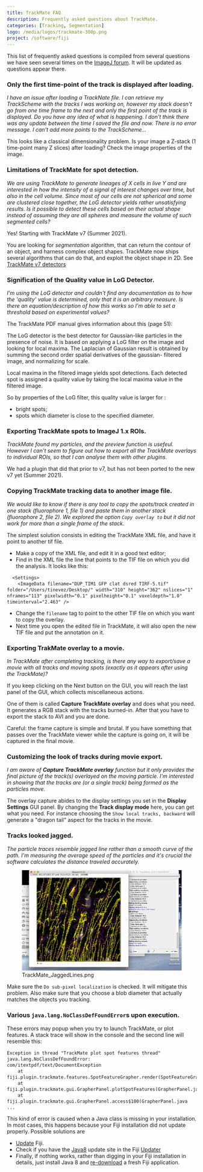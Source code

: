 ```yaml
---
title: TrackMate FAQ
description: Frequently asked questions about TrackMate.
categories: [Tracking, Segmentation]
logo: /media/logos/trackmate-300p.png
project: /software/fiji
---
```


This list of frequently asked questions is compiled from several questions we have seen several times on the [ImageJ forum](http://forum.imagej.net/). It will be updated as questions appear there.

### Only the first time-point of the track is displayed after loading.

*I have an issue after loading a TrackNate file. I can retrieve my TrackScheme with the tracks I was working on, however my stack doesn't go from one time frame to the next and only the first point of the track is displayed. Do you have any idea of what is happening. I don't think there was any update between the time I saved the file and now. There is no error message. I can't add more points to the TrackScheme...*

This looks like a classical dimensionality problem. Is your image a Z-stack (1 time-point many Z slices) after loading? Check the image properties of the image.

### Limitations of TrackMate for spot detection.

*We are using TrackMate to generate lineages of X cells in live Y and are interested in how the intensity of a signal of interest changes over time, but also in the cell volume. Since most of our cells are not spherical and some are clustered close together, the LoG detector yields rather unsatisfying results. Is it possible to detect these cells based on their actual shape instead of assuming they are all spheres and measure the volume of such segmented cells?*

Yes! Starting with TrackMate v7 (Summer 2021).

You are looking for *segmentation* algorithm, that can return the contour of an object, and harness complex object shapes. TrackMate now ships several algorithms that can do that, and exploit the object shape in 2D. See [TrackMate v7 detectors](/plugins/trackmate/trackmate-v7-detectors)


### Signification of the Quality value in LoG Detector.

*I'm using the LoG detector and couldn't find any documentation as to how the 'quality' value is determined, only that it is an arbitrary measure. Is there an equation/description of how this works so I'm able to set a threshold based on experimental values?*

The TrackMate PDF manual gives information about this (page 51):

The LoG detector is the best detector for Gaussian-like particles in the presence of noise. It is based on applying a LoG filter on the image and looking for local maxima. The Laplacian of Gaussian result is obtained by summing the second order spatial derivatives of the gaussian- filtered image, and normalizing for scale.

Local maxima in the filtered image yields spot detections. Each detected spot is assigned a quality value by taking the local maxima value in the filtered image.

So by properties of the LoG filter, this quality value is larger for :

-   bright spots;
-   spots which diameter is close to the specified diameter.


### Exporting TrackMate spots to ImageJ 1.x ROIs.

*TrackMate found my particles, and the preview function is usefeul. However I can't seem to figure out how to export all the TrackMate overlays to individual ROIs, so that I can analyse them with other plugins.*

We had a plugin that did that prior to v7, but has not been ported to the new v7 yet (Summer 2021). 


### Copying TrackMate tracking data to another image file.

*We would like to know if there is any tool to copy the spots/track created in one stack (fluorophore 1, file 1) and paste them in another stack (fluorophore 2, file 2). We explored the option `Copy overlay to` but it did not work for more than a single frame of the stack.*

The simplest solution consists in editing the TrackMate XML file, and have it point to another tif file.

-   Make a copy of the XML file, and edit it in a good text editor;
-   Find in the XML file the line that points to the TIF file on which you did the analysis. It looks like this:

<!-- -->

      <Settings>
        <ImageData filename="DUP_TIM1 GFP clat dsred TIRF-5.tif" folder="/Users/tinevez/Desktop/" width="310" height="362" nslices="1" nframes="113" pixelwidth="0.1" pixelheight="0.1" voxeldepth="1.0" timeinterval="2.463" />

-   Change the `filename` tag to point to the other TIF file on which you want to copy the overlay.
-   Next time you open the edited file in TrackMate, it will also open the new TIF file and put the annotation on it.


### Exporting TrakMate overlay to a movie.

*In TrackMate after completing tracking, is there any way to export/save a movie with all tracks and moving spots (exactly as it appears after using the TrackMate)?*

If you keep clicking on the Next button on the GUI, you will reach the last panel of the GUI, which collects miscellaneous actions.

One of them is called **Capture TrackMate overlay** and does what you need. It generates a RGB stack with the tracks burned-in. After that you have to export the stack to AVI and you are done.

Careful: the frame capture is simple and brutal. If you have something that passes over the TrackMate viewer while the capture is going on, it will be captured in the final movie.


### Customizing the look of tracks during movie export.

*I am aware of **Capture TrackMate overlay** function but it only provides the final picture of the track(s) overlayed on the moving particle. I'm interested in showing that the tracks are (or a single track) being formed as the particles move.*

The overlay capture abides to the display settings you set in the **Display Settings** GUI panel. By changing the **Track display mode** here, you can get what you need. For instance choosing the `Show local tracks, backward` will generate a "dragon tail" aspect for the tracks in the movie.


### Tracks looked jagged.

*The particle traces resemble jagged line rather than a smooth curve of the path. I'm measuring the average speed of the particles and it's crucial the software calculates the distance traveled accurately.*

<figure><img src="/media/plugins/trackmate/trackmate-jaggedlines.png" title="TrackMate_JaggedLines.png" width="600" alt="TrackMate_JaggedLines.png" /><figcaption aria-hidden="true">TrackMate_JaggedLines.png</figcaption></figure>

Make sure the `Do sub-pixel localization` is checked. It will mitigate this problem. Also make sure that you choose a blob diameter that actually matches the objects you tracking.


### Various `java.lang.NoClassDefFoundError`s upon execution.

These errors may popup when you try to launch TrackMate, or plot features. A stack trace will show in the console and the second line will resemble this:

    Exception in thread "TrackMate plot spot features thread" java.lang.NoClassDefFoundError: 
    com/itextpdf/text/DocumentException
        at fiji.plugin.trackmate.features.SpotFeatureGrapher.render(SpotFeatureGrapher.java:115)
        at fiji.plugin.trackmate.gui.GrapherPanel.plotSpotFeatures(GrapherPanel.java:189)
        at fiji.plugin.trackmate.gui.GrapherPanel.access$100(GrapherPanel.java 
    ...

This kind of error is caused when a Java class is missing in your installation. In most cases, this happens because your Fiji installation did not update properly. Possible solutions are

-   [Update](/plugins/updater) Fiji.
-   Check if you have the [Java8](/news/2015-12-22-the-road-to-java-8) update site in the Fiji [Updater](/plugins/updater)
-   Finally, if nothing works, rather than digging in your Fiji installation in details, just install Java 8 and [re-download](/downloads) a fresh Fiji application.
